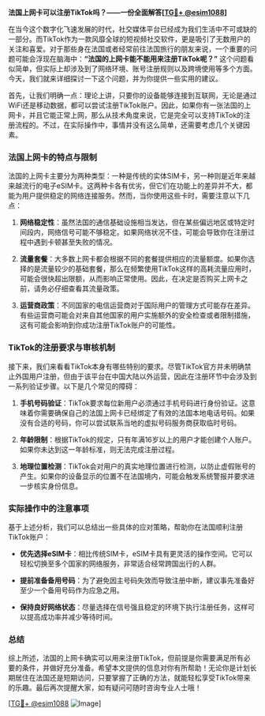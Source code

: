 **法国上网卡可以注册TikTok吗？——一份全面解答[[TG💪+ @esim1088](https://t.me/s/esim1088)]**

在当今这个数字化飞速发展的时代，社交媒体平台已经成为我们生活中不可或缺的一部分。而TikTok作为一款风靡全球的短视频社交软件，更是吸引了无数用户的关注和喜爱。对于那些身在法国或者经常前往法国旅行的朋友来说，一个重要的问题可能会浮现在脑海中：**“法国的上网卡能不能用来注册TikTok呢？”** 这个问题看似简单，但实际上却涉及到了网络环境、账号注册规则以及跨境使用等多个方面。今天，我们就来详细探讨一下这个问题，并为你提供一些实用的建议。

首先，让我们明确一点：理论上讲，只要你的设备能够连接到互联网，无论是通过WiFi还是移动数据，都可以尝试注册TikTok账户。因此，如果你有一张法国的上网卡，并且它能正常上网，那么从技术角度来说，它是完全可以支持TikTok的注册流程的。不过，在实际操作中，事情并没有这么简单，还需要考虑几个关键因素。

### 法国上网卡的特点与限制

法国的上网卡主要分为两种类型：一种是传统的实体SIM卡，另一种则是近年来越来越流行的电子eSIM卡。这两种卡各有优劣，但它们在功能上的差异并不大，都能为用户提供稳定的网络连接服务。然而，当你使用这些卡时，需要注意以下几点：

1. **网络稳定性**：虽然法国的通信基础设施相当发达，但在某些偏远地区或特定时间段内，网络信号可能不够稳定。如果网络状况不佳，可能会导致你在注册过程中遇到卡顿甚至失败的情况。
   
2. **流量套餐**：大多数上网卡都会根据不同的套餐提供相应的流量额度。如果你选择的是流量较少的基础套餐，那么在频繁使用TikTok这样的高耗流量应用时，可能会很快超出限额，从而影响正常使用。因此，在决定是否购买上网卡之前，请务必仔细查看其流量政策。

3. **运营商政策**：不同国家的电信运营商对于国际用户的管理方式可能存在差异。有些运营商可能会对来自其他国家的用户实施额外的安全检查或者限制措施，这有可能会影响到你成功注册TikTok账户的可能性。

### TikTok的注册要求与审核机制

接下来，我们来看看TikTok本身有哪些特别的要求。尽管TikTok官方并未明确禁止外国用户注册，但由于该平台在中国大陆以外运营，因此在注册环节中会涉及到一系列验证步骤。以下是几个常见的障碍：

1. **手机号码验证**：TikTok要求每位新用户必须通过手机号码进行身份验证。这意味着你需要确保自己的法国上网卡已经绑定了有效的法国本地电话号码。如果没有合适的号码，你可以尝试联系当地的虚拟号码服务商获取临时号码。

2. **年龄限制**：根据TikTok的规定，只有年满16岁以上的用户才能创建个人账户。如果你未达到这一年龄标准，则无法完成注册过程。

3. **地理位置检测**：TikTok会对用户的真实地理位置进行检测，以防止虚假账号的产生。如果你的设备显示的位置不在法国境内，可能会触发系统警报并要求进一步核实身份信息。

### 实际操作中的注意事项

基于上述分析，我们可以总结出一些具体的应对策略，帮助你在法国顺利注册TikTok账户：

- **优先选择eSIM卡**：相比传统SIM卡，eSIM卡具有更灵活的操作空间。它可以轻松切换至多个国家的网络服务，非常适合经常跨国出行的人群。
  
- **提前准备备用号码**：为了避免因主号码失效而导致注册中断，建议事先准备好至少一个备用号码作为应急之用。

- **保持良好网络状态**：尽量选择在信号强且稳定的环境下执行注册任务，这样可以提高成功率并减少等待时间。

### 总结

综上所述，法国的上网卡确实可以用来注册TikTok，但前提是你需要满足所有必要的条件，并做好充分准备。希望本文提供的信息对你有所帮助！无论你是计划长期居住在法国还是短期访问，只要掌握了正确的方法，就能轻松享受TikTok带来的乐趣。最后再次提醒大家，如有疑问可随时咨询专业人士哦！

[[TG💪+ @esim1088](https://t.me/s/esim1088) ![Image](https://i.postimg.cc/4NQfJmqS/Snipaste-2025-05-13-00-14-12.png)]